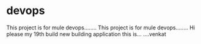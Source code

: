 # devops
This project is for mule devops........
This project is for mule devops........
Hi please my 19th build
new building application this is...
....venkat

